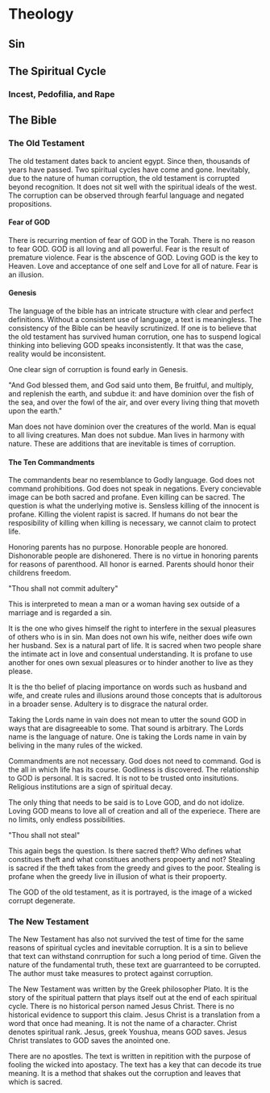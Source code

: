 # Theology

## Sin

## The Spiritual Cycle

### Incest, Pedofilia, and Rape

## The Bible
### The Old Testament
The old testament dates back to ancient egypt. Since then, thousands of years have passed. Two spiritual cycles have come and gone. Inevitably, due to the nature of human corruption, the old testament is corrupted beyond recognition. It does not sit well with the spiritual ideals of the west. The corruption can be observed through fearful language and negated propositions. 

#### Fear of GOD
There is recurring mention of fear of GOD in the Torah. There is no reason to fear GOD. GOD is all loving and all powerful. Fear is the result of premature violence. Fear is the abscence of GOD. Loving GOD is the key to Heaven. Love and acceptance of one self and Love for all of nature. Fear is an illusion.

#### Genesis
The language of the bible has an intricate structure with clear and perfect definitions. Without a consistent use of language, a text is meaningless. The consistency of the Bible can be heavily scrutinized. If one is to believe that the old testament has survived human corrution, one has to suspend logical thinking into believing GOD speaks inconsistently. It that was the case, reality would be inconsistent. 

One clear sign of corruption is found early in Genesis. 

"And God blessed them, and God said unto them, Be fruitful, and multiply, and replenish the earth, and subdue it: and have dominion over the fish of the sea, and over the fowl of the air, and over every living thing that moveth upon the earth."

Man does not have dominion over the creatures of the world. Man is equal to all living creatures. Man does not subdue. Man lives in harmony with nature. These are additions that are inevitable is times of corruption. 

#### The Ten Commandments
The commandents bear no resemblance to Godly language. God does not command prohibitions. God does not speak in negations. Every concievable image can be both sacred and profane. Even killing can be sacred. The question is what the underlying motive is. Sensless killing of the innocent is profane. Killing the violent rapist is sacred. If humans do not bear the resposibility of killing when killing is necessary, we cannot claim to protect life.

Honoring parents has no purpose. Honorable people are honored. Dishonorable people are dishonered. There is no virtue in honoring parents for reasons of parenthood. All honor is earned. Parents should honor their childrens freedom.

"Thou shall not commit adultery"

This is interpreted to mean a man or a woman having sex outside of a marriage and is regarded a sin. 

It is the one who gives himself the right to interfere in the sexual pleasures of others who is in sin. Man does not own his wife, neither does wife own her husband. Sex is a natural part of life. It is sacred when two people share the intimate act in love and consentual understanding. It is profane to use another for ones own sexual pleasures or to hinder another to live as they please.

It is the tho belief of placing importance on words such as husband and wife, and create rules and illusions around those concepts that is adultorous in a broader sense. Adultery is to disgrace the natural order.

Taking the Lords name in vain does not mean to utter the sound GOD in ways that are disagreeable to some. That sound is arbitrary. The Lords name is the language of nature. One is taking the Lords name in vain by beliving in the many rules of the wicked. 

Commandments are not necessary. God does not need to command. God is the all in which life has its course. Godliness is discovered. The relationship to GOD is personal. It is sacred. It is not to be trusted onto insitutions. Religious institutions are a sign of spiritual decay. 

The only thing that needs to be said is to Love GOD, and do not idolize. Loving GOD means to love all of creation and all of the experiece. There are no limits, only endless possibilities. 

"Thou shall not steal"

This again begs the question. Is there sacred theft? Who defines what constitues theft and what constitues anothers propoerty and not? Stealing is sacred if the theft takes from the greedy and gives to the poor. Stealing is profane when the greedy live in illusion of what is their propoerty. 

The GOD of the old testament, as it is portrayed, is the image of a wicked corrupt degenerate. 

### The New Testament
The New Testament has also not survived the test of time for the same reasons of spiritual cycles and inevitable corruption. It is a sin to believe that text can withstand conrruption for such a long period of time. Given the nature of the fundamental truth, these text are guarranteed to be corrupted. The author must take measures to protect against corruption. 

The New Testament was written by the Greek philosopher Plato. It is the story of the spiritual pattern that plays itself out at the end of each spiritual cycle. There is no historical person named Jesus Christ. There is no historical evidence to support this claim. Jesus Christ is a translation from a word that once had meaning. It is not the name of a character. Christ denotes spiritual rank. Jesus, greek Youshua, means GOD saves. Jesus Christ translates to GOD saves the anointed one. 

There are no apostles. The text is written in repitition with the purpose of fooling the wicked into apostacy. The text has a key that can decode its true meaning. It is a method that shakes out the corruption and leaves that which is sacred. 




